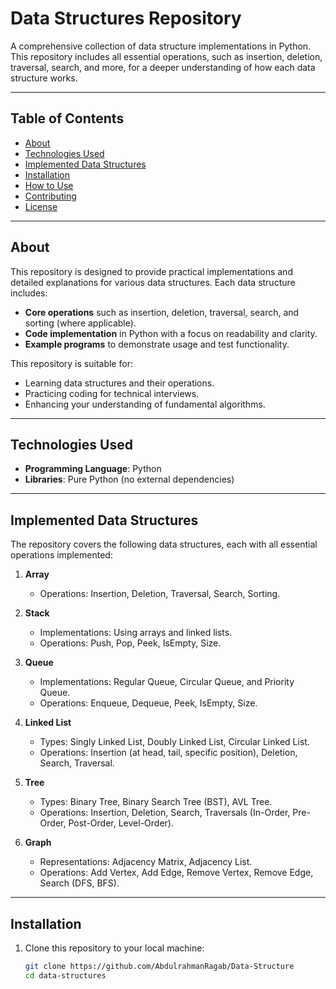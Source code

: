 # Data Structures Repository

A comprehensive collection of data structure implementations in Python. This repository includes all essential operations, such as insertion, deletion, traversal, search, and more, for a deeper understanding of how each data structure works.

---

## Table of Contents
- [About](#about)
- [Technologies Used](#technologies-used)
- [Implemented Data Structures](#implemented-data-structures)
- [Installation](#installation)
- [How to Use](#how-to-use)
- [Contributing](#contributing)
- [License](#license)

---

## About
This repository is designed to provide practical implementations and detailed explanations for various data structures. Each data structure includes:
- **Core operations** such as insertion, deletion, traversal, search, and sorting (where applicable).
- **Code implementation** in Python with a focus on readability and clarity.
- **Example programs** to demonstrate usage and test functionality.

This repository is suitable for:
- Learning data structures and their operations.
- Practicing coding for technical interviews.
- Enhancing your understanding of fundamental algorithms.

---

## Technologies Used
- **Programming Language**: Python
- **Libraries**: Pure Python (no external dependencies)

---

## Implemented Data Structures
The repository covers the following data structures, each with all essential operations implemented:

1. **Array**  
   - Operations: Insertion, Deletion, Traversal, Search, Sorting.  

2. **Stack**  
   - Implementations: Using arrays and linked lists.  
   - Operations: Push, Pop, Peek, IsEmpty, Size.  

3. **Queue**  
   - Implementations: Regular Queue, Circular Queue, and Priority Queue.  
   - Operations: Enqueue, Dequeue, Peek, IsEmpty, Size.  

4. **Linked List**  
   - Types: Singly Linked List, Doubly Linked List, Circular Linked List.  
   - Operations: Insertion (at head, tail, specific position), Deletion, Search, Traversal.  

5. **Tree**  
   - Types: Binary Tree, Binary Search Tree (BST), AVL Tree.  
   - Operations: Insertion, Deletion, Search, Traversals (In-Order, Pre-Order, Post-Order, Level-Order).  

6. **Graph**  
   - Representations: Adjacency Matrix, Adjacency List.  
   - Operations: Add Vertex, Add Edge, Remove Vertex, Remove Edge, Search (DFS, BFS).  

---

## Installation
1. Clone this repository to your local machine:
   ```bash
   git clone https://github.com/AbdulrahmanRagab/Data-Structure
   cd data-structures
